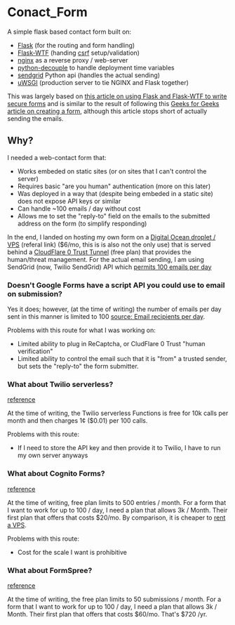 # Conact_Form

A simple flask based contact form built on:
- [Flask](https://pypi.org/project/Flask/) (for the routing and form handling)
- [Flask-WTF](https://pypi.org/project/Flask-WTF/) (handing [csrf](https://owasp.org/www-community/attacks/csrf) setup/validation)
- [nginx](https://nginx.org/) as a reverse proxy / web-server
- [python-decouple](https://pypi.org/project/python-decouple/) to handle deployment time variables
- [sendgrid](https://pypi.org/project/sendgrid/) Python api (handles the actual sending)
- [uWSGI](https://pypi.org/project/uWSGI/) (production server to tie NGINX and Flask together)

This was largely based on [this article on using Flask and Flask-WTF to write secure forms](https://mailtrap.io/blog/flask-contact-form/) and is similar to the result of following this [Geeks for Geeks article on creating a form](https://www.geeksforgeeks.org/create-contact-us-using-wtforms-in-flask/), although this article stops short of actually sending the emails.


## Why?

I needed a web-contact form that:
* Works embeded on static sites (or on sites that I can't control the server)
* Requires basic "are you human" authentication (more on this later)
* Was deployed in a way that (despite being embeded in a static site) does not expose API keys or similar
* Can handle ~100 emails / day without cost
* Allows me to set the "reply-to" field on the emails to the submitted address on the form (to simplify responding)

In the end, I landed on hosting my own form on a [Digital Ocean droplet / VPS](https://m.do.co/c/e62a2722d8d4) (referal link) ($6/mo, this is is also not the only use) that is served behind a [CloudFlare 0 Trust Tunnel](https://www.cloudflare.com/plans/zero-trust-services/) (free plan) that provides the human/threat management.
For the actual email sending, I am using SendGrid (now, Twilio SendGrid) API which [permits 100 emails per day](https://sendgrid.com/content/dam/sendgrid/legacy/documents/Twilio-SendGrid-Email-API-Plan-Comparison.pdf?ver=1696571602881)

### Doesn't Google Forms have a script API you could use to email on submission?
Yes it does; however, (at the time of writing) the number of emails per day sent in this manner is limited to 100 [source: Email recipients per day](https://developers.google.com/apps-script/guides/services/quotas#note1).

Problems with this route for what I was working on:
- Limited ability to plug in ReCaptcha, or CludFlare 0 Trust "human verification"
- Limited ability to control the email such that it is "from" a trusted sender, but sets the "reply-to" the form submitter.


### What about Twilio serverless?

[reference](https://www.twilio.com/code-exchange/email-contact-form-with-sendgrid)

At the time of writing, the Twilio serverless Functions is free for 10k calls per month and then charges 1¢ ($0.01) per 100 calls.

Problems with this route:
- If I need to store the API key and then provide it to Twilio, I have to run my own server anyways

### What about Cognito Forms?

[reference](https://www.cognitoforms.com/pricing)

At the time of writing, free plan limits to 500 entries / month. For a form that I want to work for up to 100 / day, I need a plan that allows 3k / Month. 
Their first plan that offers that costs $20/mo. By comparison, it is cheaper to [rent a VPS](https://techit.mandmshafer.com/Blog/website_hosting_platforms_review.html#high-level-comparison).

Problems with this route:
- Cost for the scale I want is prohibitive

### What about FormSpree?

[reference](https://community.cloudflare.com/t/emailing-through-a-contact-form-on-a-static-site-is-possible-right/680464/4)

At the time of writing, the free plan limits to 50 submissions / month. For a form that I want to work for up to 100 / day, I need a plan that allows 3k / Month. 
Their first plan that offers that costs $60/mo. That's $720 /yr. 


  
